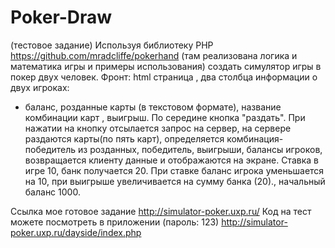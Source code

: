 # Poker-Draw
(тестовое задание)
Используя библиотеку PHP https://github.com/mradcliffe/pokerhand (там реализована логика и математика игры и примеры использования)
создать симулятор игры в покер двух человек.
Фронт: html страница , два столбца информации о двух игроках:
- баланс, розданные карты (в текстовом формате), название комбинации карт , выигрыш.
По середине кнопка "раздать". При нажатии на кнопку отсылается запрос на сервер, на сервере раздаются карты(по пять карт), определяется
комбинация-победитель из розданных, победитель, выигрыши, балансы игроков, возвращается клиенту данные и отображаются на экране. Ставка в игре 10, банк получается 20. 
При ставке баланс игрока уменьшается на 10, при выигрыше увеличивается на сумму банка (20)., начальный баланс 1000.

Ссылка мое готовое задание http://simulator-poker.uxp.ru/
Код на тест можете посмотреть в приложении (пароль: 123) http://simulator-poker.uxp.ru/dayside/index.php

